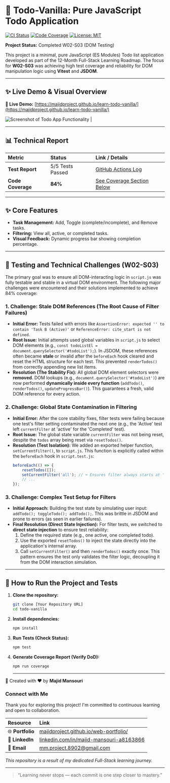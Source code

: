 # 🎯 Todo-Vanilla: Pure JavaScript Todo Application

[![CI Status](https://github.com/majidproject/learn-todo-vanilla/actions/workflows/ci.yml/badge.svg)](https://github.com/majidproject/learn-todo-vanilla/actions)
[![Code Coverage](https://img.shields.io/badge/Coverage-84%25-brightgreen?style=flat-square)](#-testing-and-technical-challenges)
[![License: MIT](https://img.shields.io/badge/License-MIT-blue.svg)](https://github.com/majidproject/learn-todo-vanilla/blob/main/LICENSE)

**Project Status:** Completed W02-S03 (DOM Testing)

This project is a minimal, pure JavaScript (ES Modules) Todo list application developed as part of the 12-Month Full-Stack Learning Roadmap. The focus for **W02-S03** was achieving high test coverage and reliability for DOM manipulation logic using **Vitest** and **JSDOM**.


---

## ✨ Live Demo & Visual Overview

**🔗 Live Demo:** [https://majidproject.github.io/learn-todo-vanilla/](https://majidproject.github.io/learn-todo-vanilla/)

![Screenshot of Todo App Functionality](assets/demo-w02-s02.gif) | 

---

## 📊 Technical Report

| Metric | Status | Link / Details |
| :--- | :--- | :--- |
| **Test Report** | 5/5 Tests Passed | [GitHub Actions Log](https://github.com/majidproject/learn-todo-vanilla/actions/runs/18664524751) |
| **Code Coverage** | **84%** | [See Coverage Section Below](#testing-and-technical-challenges) |

---

## ✨ Core Features

* **Task Management:** Add, Toggle (complete/incomplete), and Remove tasks.
* **Filtering:** View all, active, or completed tasks.
* **Visual Feedback:** Dynamic progress bar showing completion percentage.

---

## 🧪 Testing and Technical Challenges (W02-S03)

The primary goal was to ensure all DOM-interacting logic in `script.js` was fully testable and stable in a virtual DOM environment. The following major challenges were encountered and their solutions implemented to achieve 84% coverage:

### 1. Challenge: Stale DOM References (The Root Cause of Filter Failures)

* **Initial Error:** Tests failed with errors like `AssertionError: expected '' to contain 'Task B (Active)'` or `ReferenceError: cite_start is not defined`.
* **Root Issue:** Initial attempts used global variables in `script.js` to select DOM elements (e.g., `const todoListEl = document.querySelector('#todoList');`). In JSDOM, these references often became **stale** or invalid after the `beforeEach` hook cleared and reset the HTML structure for each test. This prevented `renderTodos()` from correctly appending new list items.
* **Resolution (The Stability Fix):** All global DOM element selectors were **removed**. DOM lookups (e.g., `document.querySelector('#todoList')`) are now performed **dynamically inside every function** (`addTodo()`, `renderTodos()`, `updateProgressBar()`). This guarantees a fresh, valid DOM reference for every action.

### 2. Challenge: Global State Contamination in Filtering

* **Initial Error:** After the core stability fixes, filter tests were failing because one test's filter setting contaminated the next one (e.g., the 'Active' test left `currentFilter` at 'active' for the 'Completed' test).
* **Root Issue:** The global state variable `currentFilter` was not being reset, despite the `todos` array being reset via `resetTodos()`.
* **Resolution (Test Isolation):** We added an exported helper function, `setCurrentFilter()`, to `script.js`. This function is explicitly called within the `beforeEach` hook in `script.test.js`:
    ```javascript
    beforeEach(() => {
        resetTodos([]); 
        setCurrentFilter('all'); // ⬅️ Ensures filter always starts at 'all'
        // ...
    });
    ```

### 3. Challenge: Complex Test Setup for Filters

* **Initial Approach:** Building the test state by simulating user input: `addTodo(); toggleTodo(); addTodo();`. This was brittle in JSDOM and prone to errors (as seen in earlier failures).
* **Final Resolution (Direct State Injection):** For filter tests, we switched to **direct state injection** to ensure test reliability:
    1.  Define the required state (e.g., one active, one completed todo).
    2.  Use the exported `resetTodos()` to inject the state directly into the application's internal array.
    3.  Call `setCurrentFilter()` and then `renderTodos()` exactly once.
    This pattern ensures the test only validates the filter logic, decoupling it from the DOM interaction simulation.

---

## 🚀 How to Run the Project and Tests

1.  **Clone the repository:**
    ```bash
    git clone [Your Repository URL]
    cd todo-vanilla
    ```
2.  **Install dependencies:**
    ```bash
    npm install
    ```
3.  **Run Tests (Check Status):**
    ```bash
    npm test
    ```
4.  **Generate Coverage Report (Verify DoD):**
    ```bash
    npm run coverage
    ```

    --------------------------------------------------------------------------

🧠 Created with ❤️ by **Majid Mansouri**  

### Connect with Me

Thank you for exploring this project! I'm committed to continuous learning and open to collaboration.

| Resource | Link |
| :--- | :--- |
| 🌐 **Portfolio** | [majidproject.github.io/web-portfolio/](https://majidproject.github.io/web-portfolio/) |
| 🔗 **LinkedIn**  | [linkedin.com/in/majid-mansouri-a8163866](https://www.linkedin.com/in/majid-mansouri-a8163866) |
| 📧 **Email**     | [mm.project.8902@gmail.com](mailto:mm.project.8902@gmail.com) |

*This repository is a result of my dedicated Full-Stack learning journey.*

--------------------------------------------------------------------------

> “Learning never stops — each commit is one step closer to mastery.”